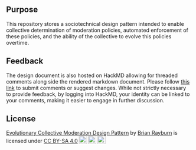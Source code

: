 ## Purpose
This repository stores a sociotechnical design pattern intended to enable collective determination of moderation policies, automated enforcement of these policies, and the ability of the collective to evolve this policies overtime.  

## Feedback
The design document is also hosted on HackMD allowing for threaded comments along side the rendered markdown document. Please follow [this link](https://hackmd.io/@bgrayburn/S1BVFjMKR) to submit comments or suggest changes. While not strictly necessary to provide feedback, by logging into HackMD, your identity can be linked to your comments, making it easier to engage in further discussion.

## License
 <p xmlns:cc="http://creativecommons.org/ns#" xmlns:dct="http://purl.org/dc/terms/"><a property="dct:title" rel="cc:attributionURL" href="https://github.com/bgrayburn/Evolutionary-Collective-Moderation-Design-Pattern">Evolutionary Collective Moderation Design Pattern</a> by <a rel="cc:attributionURL dct:creator" property="cc:attributionName" href="https://brianrayburn.tech">Brian Rayburn</a> is licensed under <a href="https://creativecommons.org/licenses/by-sa/4.0/?ref=chooser-v1" target="_blank" rel="license noopener noreferrer" style="display:inline-block;">CC BY-SA 4.0<img style="height:22px!important;margin-left:3px;vertical-align:text-bottom;" src="https://mirrors.creativecommons.org/presskit/icons/cc.svg?ref=chooser-v1" alt=""><img style="height:22px!important;margin-left:3px;vertical-align:text-bottom;" src="https://mirrors.creativecommons.org/presskit/icons/by.svg?ref=chooser-v1" alt=""><img style="height:22px!important;margin-left:3px;vertical-align:text-bottom;" src="https://mirrors.creativecommons.org/presskit/icons/sa.svg?ref=chooser-v1" alt=""></a></p> 
